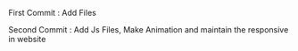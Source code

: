 First Commit : 
    Add Files 
    
Second Commit :
    Add Js Files, Make Animation and maintain the responsive in website

